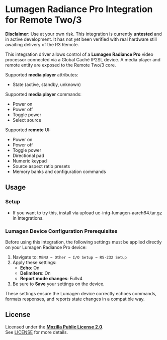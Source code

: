 # Lumagen Radiance Pro Integration for Remote Two/3

**Disclaimer**: Use at your own risk. This integration is currently **untested** and in active development. It has not yet been verified with real hardware still awaiting delivery of the R3 Remote.

This integration driver allows control of a **Lumagen Radiance Pro** video processor connected via a Global Caché IP2SL device. A media player and remote entity are exposed to the Remote Two/3 core.

Supported **media player** attributes:

- State (active, standby, unknown)

Supported **media player** commands:

- Power on
- Power off
- Toggle power
- Select source

Supported **remote** UI:

- Power on
- Power off
- Toggle power
- Directional pad
- Numeric keypad
- Source aspect ratio presets
- Memory banks and configuration commands

## Usage

### Setup

- If you want to try this, install via upload uc-intg-lumagen-aarch64.tar.gz in Integrations.


### Lumagen Device Configuration Prerequisites

Before using this integration, the following settings must be applied directly on your Lumagen Radiance Pro device:

1. Navigate to: `MENU → Other → I/O Setup → RS-232 Setup`
2. Apply these settings:
   - **Echo**: On  
   - **Delimiters**: On  
   - **Report mode changes**: Fullv4
3. Be sure to **Save** your settings on the device.

These settings ensure the Lumagen device correctly echoes commands, formats responses, and reports state changes in a compatible way.

## License

Licensed under the [**Mozilla Public License 2.0**](https://choosealicense.com/licenses/mpl-2.0/).  
See [LICENSE](LICENSE) for more details.
